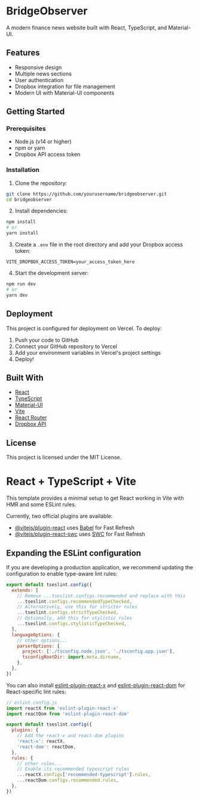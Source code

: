 # BridgeObserver

A modern finance news website built with React, TypeScript, and Material-UI.

## Features

- Responsive design
- Multiple news sections
- User authentication
- Dropbox integration for file management
- Modern UI with Material-UI components

## Getting Started

### Prerequisites

- Node.js (v14 or higher)
- npm or yarn
- Dropbox API access token

### Installation

1. Clone the repository:
```bash
git clone https://github.com/yourusername/bridgeobserver.git
cd bridgeobserver
```

2. Install dependencies:
```bash
npm install
# or
yarn install
```

3. Create a `.env` file in the root directory and add your Dropbox access token:
```
VITE_DROPBOX_ACCESS_TOKEN=your_access_token_here
```

4. Start the development server:
```bash
npm run dev
# or
yarn dev
```

## Deployment

This project is configured for deployment on Vercel. To deploy:

1. Push your code to GitHub
2. Connect your GitHub repository to Vercel
3. Add your environment variables in Vercel's project settings
4. Deploy!

## Built With

- [React](https://reactjs.org/)
- [TypeScript](https://www.typescriptlang.org/)
- [Material-UI](https://mui.com/)
- [Vite](https://vitejs.dev/)
- [React Router](https://reactrouter.com/)
- [Dropbox API](https://www.dropbox.com/developers)

## License

This project is licensed under the MIT License.

# React + TypeScript + Vite

This template provides a minimal setup to get React working in Vite with HMR and some ESLint rules.

Currently, two official plugins are available:

- [@vitejs/plugin-react](https://github.com/vitejs/vite-plugin-react/blob/main/packages/plugin-react/README.md) uses [Babel](https://babeljs.io/) for Fast Refresh
- [@vitejs/plugin-react-swc](https://github.com/vitejs/vite-plugin-react-swc) uses [SWC](https://swc.rs/) for Fast Refresh

## Expanding the ESLint configuration

If you are developing a production application, we recommend updating the configuration to enable type-aware lint rules:

```js
export default tseslint.config({
  extends: [
    // Remove ...tseslint.configs.recommended and replace with this
    ...tseslint.configs.recommendedTypeChecked,
    // Alternatively, use this for stricter rules
    ...tseslint.configs.strictTypeChecked,
    // Optionally, add this for stylistic rules
    ...tseslint.configs.stylisticTypeChecked,
  ],
  languageOptions: {
    // other options...
    parserOptions: {
      project: ['./tsconfig.node.json', './tsconfig.app.json'],
      tsconfigRootDir: import.meta.dirname,
    },
  },
})
```

You can also install [eslint-plugin-react-x](https://github.com/Rel1cx/eslint-react/tree/main/packages/plugins/eslint-plugin-react-x) and [eslint-plugin-react-dom](https://github.com/Rel1cx/eslint-react/tree/main/packages/plugins/eslint-plugin-react-dom) for React-specific lint rules:

```js
// eslint.config.js
import reactX from 'eslint-plugin-react-x'
import reactDom from 'eslint-plugin-react-dom'

export default tseslint.config({
  plugins: {
    // Add the react-x and react-dom plugins
    'react-x': reactX,
    'react-dom': reactDom,
  },
  rules: {
    // other rules...
    // Enable its recommended typescript rules
    ...reactX.configs['recommended-typescript'].rules,
    ...reactDom.configs.recommended.rules,
  },
})
```
